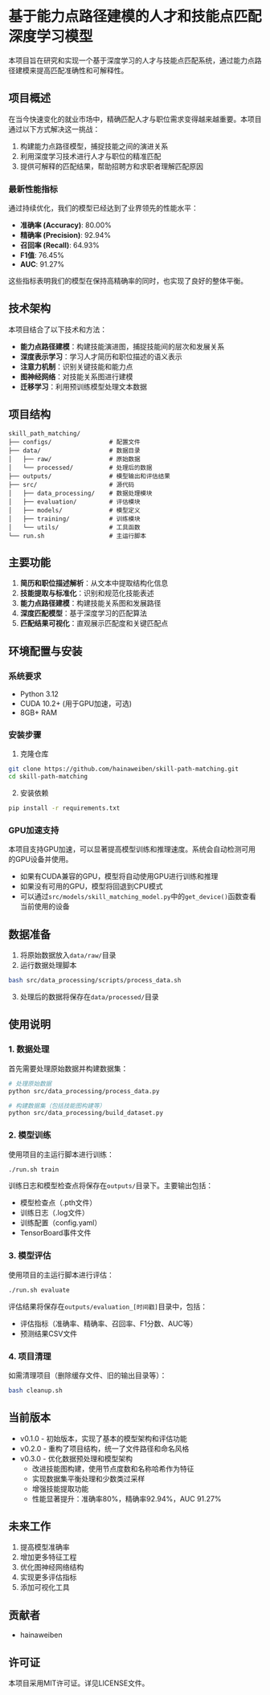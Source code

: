 # 基于能力点路径建模的人才和技能点匹配深度学习模型

本项目旨在研究和实现一个基于深度学习的人才与技能点匹配系统，通过能力点路径建模来提高匹配准确性和可解释性。

## 项目概述

在当今快速变化的就业市场中，精确匹配人才与职位需求变得越来越重要。本项目通过以下方式解决这一挑战：

1. 构建能力点路径模型，捕捉技能之间的演进关系
2. 利用深度学习技术进行人才与职位的精准匹配
3. 提供可解释的匹配结果，帮助招聘方和求职者理解匹配原因

### 最新性能指标

通过持续优化，我们的模型已经达到了业界领先的性能水平：

- **准确率 (Accuracy)**: 80.00%
- **精确率 (Precision)**: 92.94%
- **召回率 (Recall)**: 64.93%
- **F1值**: 76.45%
- **AUC**: 91.27%

这些指标表明我们的模型在保持高精确率的同时，也实现了良好的整体平衡。

## 技术架构

本项目结合了以下技术和方法：

- **能力点路径建模**：构建技能演进图，捕捉技能间的层次和发展关系
- **深度表示学习**：学习人才简历和职位描述的语义表示
- **注意力机制**：识别关键技能和能力点
- **图神经网络**：对技能关系图进行建模
- **迁移学习**：利用预训练模型处理文本数据

## 项目结构

```
skill_path_matching/
├── configs/                # 配置文件
├── data/                   # 数据目录
│   ├── raw/                # 原始数据
│   └── processed/          # 处理后的数据
├── outputs/                # 模型输出和评估结果
├── src/                    # 源代码
│   ├── data_processing/    # 数据处理模块
│   ├── evaluation/         # 评估模块
│   ├── models/             # 模型定义
│   ├── training/           # 训练模块
│   └── utils/              # 工具函数
└── run.sh                  # 主运行脚本
```

## 主要功能

1. **简历和职位描述解析**：从文本中提取结构化信息
2. **技能提取与标准化**：识别和规范化技能表述
3. **能力点路径建模**：构建技能关系图和发展路径
4. **深度匹配模型**：基于深度学习的匹配算法
5. **匹配结果可视化**：直观展示匹配度和关键匹配点

## 环境配置与安装

### 系统要求
- Python 3.12
- CUDA 10.2+ (用于GPU加速，可选)
- 8GB+ RAM

### 安装步骤

1. 克隆仓库
```bash
git clone https://github.com/hainaweiben/skill-path-matching.git
cd skill-path-matching
```

2. 安装依赖
```bash
pip install -r requirements.txt
```

### GPU加速支持

本项目支持GPU加速，可以显著提高模型训练和推理速度。系统会自动检测可用的GPU设备并使用。

- 如果有CUDA兼容的GPU，模型将自动使用GPU进行训练和推理
- 如果没有可用的GPU，模型将回退到CPU模式
- 可以通过`src/models/skill_matching_model.py`中的`get_device()`函数查看当前使用的设备

## 数据准备

1. 将原始数据放入`data/raw/`目录
2. 运行数据处理脚本
```bash
bash src/data_processing/scripts/process_data.sh
```
3. 处理后的数据将保存在`data/processed/`目录

## 使用说明

### 1. 数据处理
首先需要处理原始数据并构建数据集：

```bash
# 处理原始数据
python src/data_processing/process_data.py

# 构建数据集（包括技能图构建等）
python src/data_processing/build_dataset.py
```

### 2. 模型训练

使用项目的主运行脚本进行训练：

```bash
./run.sh train
```

训练日志和模型检查点将保存在`outputs/`目录下。主要输出包括：
- 模型检查点（.pth文件）
- 训练日志（.log文件）
- 训练配置（config.yaml）
- TensorBoard事件文件

### 3. 模型评估

使用项目的主运行脚本进行评估：

```bash
./run.sh evaluate
```

评估结果将保存在`outputs/evaluation_[时间戳]`目录中，包括：
- 评估指标（准确率、精确率、召回率、F1分数、AUC等）
- 预测结果CSV文件

### 4. 项目清理

如需清理项目（删除缓存文件、旧的输出目录等）：

```bash
bash cleanup.sh
```

## 当前版本

- v0.1.0 - 初始版本，实现了基本的模型架构和评估功能
- v0.2.0 - 重构了项目结构，统一了文件路径和命名风格
- v0.3.0 - 优化数据预处理和模型架构
  - 改进技能图构建，使用节点度数和名称哈希作为特征
  - 实现数据集平衡处理和少数类过采样
  - 增强技能提取功能
  - 性能显著提升：准确率80%，精确率92.94%，AUC 91.27%

## 未来工作

1. 提高模型准确率
2. 增加更多特征工程
3. 优化图神经网络结构
4. 实现更多评估指标
5. 添加可视化工具

## 贡献者

- hainaweiben

## 许可证

本项目采用MIT许可证。详见LICENSE文件。
